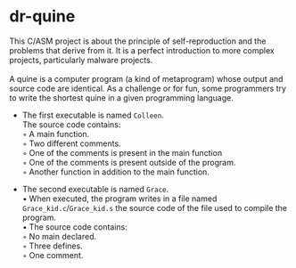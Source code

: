 # dr-quine
This C/ASM project is about the principle of self-reproduction and the problems that derive from it. It is a perfect introduction to more complex projects, particularly malware projects.
<br /><br />
A quine is a computer program (a kind of metaprogram) whose output and source code are identical. As a challenge or for fun, some programmers try to write the shortest quine in a given programming language.

* The first executable is named `Colleen`.<br />
The source code contains:<br />
◦ A main function.<br />
◦ Two different comments.<br />
◦ One of the comments is present in the main function<br />
◦ One of the comments is present outside of the program.<br />
◦ Another function in addition to the main function.

* The second executable is named `Grace`.<br />
• When executed, the program writes in a file named `Grace_kid.c`/`Grace_kid.s` the source code of the file used to compile the program.<br />
• The source code contains:<br />
◦ No main declared.<br />
◦ Three defines.<br />
◦ One comment.<br />
